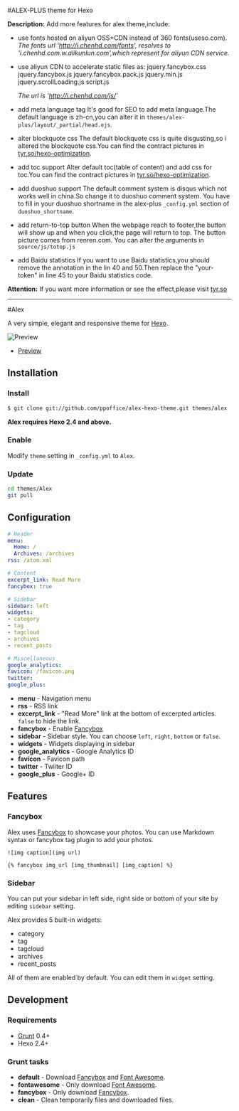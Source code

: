 #ALEX-PLUS theme for Hexo

**Description:** Add more features for alex theme,include:

- use fonts hosted on aliyun OSS+CDN instead of 360 fonts(useso.com).
  *The fonts url 'http://i.chenhd.com/fonts', resolves to 'i.chenhd.com.w.alikunlun.com',which represent for aliyun CDN service.*

- use aliyun CDN to accelerate static files as:
  jquery.fancybox.css
  jquery.fancybox.js
  jquery.fancybox.pack.js
  jquery.min.js
  jquery.scrollLoading.js
  script.js

   *The url is 'http://i.chenhd.com/js/'*

- add meta language tag
  It's good for SEO to add meta language.The default language is zh-cn,you can alter it in `themes/alex-plus/layout/_partial/head.ejs`.

- alter blockquote css
  The default blockquote css is quite disgusting,so i altered the blockquote css.You can find the contract pictures in [tyr.so/hexo-optimization](http://tyr.so/hexo-optimization.html).

- add toc support
  Alter default toc(table of content) and add css for toc.You can find the contract pictures in [tyr.so/hexo-optimization](http://tyr.so/hexo-optimization.html).

- add duoshuo support
  The default comment system is disqus which not works well in china.So change it to duoshuo comment system.
  You have to fill in your duoshuo shortname in the alex-plus `_config.yml` section of `duoshuo_shortname`.

- add return-to-top button
  When the webpage reach to footer,the button will show up and when you click,the page will return to top.
  The button picture comes from renren.com.
  You can alter the arguments in `source/js/totop.js`

- add Baidu statistics
  If you want to use Baidu statistics,you should remove the annotation in the lin 40 and 50.Then replace the "your-token" in line 45 to your Baidu statistics code.

 
**Attention:** If you want more information or see the effect,please visit [tyr.so](http://tyr.so)


---
#Alex

A very simple, elegant and responsive theme for [Hexo].

![](http://ppoffice.github.io/hexo-theme-alex/gallery/preview.jpg "Preview")

- [Preview](http://ppoffice.github.io/hexo-theme-alex/)

## Installation

### Install

``` bash
$ git clone git://github.com/ppoffice/alex-hexo-theme.git themes/alex
```

**Alex requires Hexo 2.4 and above.**

### Enable

Modify `theme` setting in `_config.yml` to `Alex`.

### Update

``` bash
cd themes/Alex
git pull
```

## Configuration

``` yml
# Header
menu:
  Home: /
  Archives: /archives
rss: /atom.xml

# Content
excerpt_link: Read More
fancybox: true

# Sidebar
sidebar: left
widgets:
- category
- tag
- tagcloud
- archives
- recent_posts

# Miscellaneous
google_analytics:
favicon: /favicon.png
twitter:
google_plus:
```

- **menu** - Navigation menu
- **rss** - RSS link
- **excerpt_link** - "Read More" link at the bottom of excerpted articles. `false` to hide the link.
- **fancybox** - Enable [Fancybox]
- **sidebar** - Sidebar style. You can choose `left`, `right`, `bottom` or `false`.
- **widgets** - Widgets displaying in sidebar
- **google_analytics** - Google Analytics ID
- **favicon** - Favicon path
- **twitter** - Twiiter ID
- **google_plus** - Google+ ID

## Features

### Fancybox

Alex uses [Fancybox] to showcase your photos. You can use Markdown syntax or fancybox tag plugin to add your photos.

```
![img caption](img url)

{% fancybox img_url [img_thumbnail] [img_caption] %}
```

### Sidebar

You can put your sidebar in left side, right side or bottom of your site by editing `sidebar` setting.

Alex provides 5 built-in widgets:

- category
- tag
- tagcloud
- archives
- recent_posts

All of them are enabled by default. You can edit them in `widget` setting.

## Development

### Requirements

- [Grunt] 0.4+
- Hexo 2.4+

### Grunt tasks

- **default** - Download [Fancybox] and [Font Awesome].
- **fontawesome** - Only download [Font Awesome].
- **fancybox** - Only download [Fancybox].
- **clean** - Clean temporarily files and downloaded files.

[Hexo]: http://zespia.tw/hexo/
[Fancybox]: http://fancyapps.com/fancybox/
[Font Awesome]: http://fontawesome.io/
[Grunt]: http://gruntjs.com/
